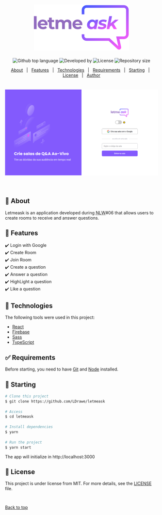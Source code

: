 
<h1 align="center">
  <img alt="Repository size" src="./src/assets/images/logo.svg" height="150"/>
</h1>


<p align="center">
  <img alt="Github top language" src="https://img.shields.io/badge/Main%20language-Typescript-%232F74C0">
  <img alt="Developed by" src="https://img.shields.io/badge/Developed%20by%3A-LDrawe-%1a2384">
  <img alt="License" src="https://img.shields.io/badge/License-MIT-%2398C611">
  <img alt="Repository size" src="https://img.shields.io/github/repo-size/LDrawe/letmeask?color=56BEB8">
</p>

<p align="center">
  <a href="#dart-about">About</a> &#xa0; | &#xa0; 
  <a href="#sparkles-features">Features</a> &#xa0; | &#xa0;
  <a href="#rocket-technologies">Technologies</a> &#xa0; | &#xa0;
  <a href="#white_check_mark-requirements">Requirements</a> &#xa0; | &#xa0;
  <a href="#checkered_flag-starting">Starting</a> &#xa0; | &#xa0;
  <a href="#memo-license">License</a> &#xa0; | &#xa0;
  <a href="https://github.com/LDrawe" target="_blank">Author</a>
</p>

<h1 align="center">
  <img alt="Cover" src="./.github/cover.png"/>
</h1>

<br>

## :newspaper: About ##

Letmeask is an application developed during <abbr title="Next Level Week">NLW</abbr>#06 that allows users to create rooms to receive and answer questions.

## :star2: Features ##

:heavy_check_mark: Login with Google\
:heavy_check_mark: Create Room\
:heavy_check_mark: Join Room\
:heavy_check_mark: Create a question\
:heavy_check_mark: Answer a question\
:heavy_check_mark: HighLight a question\
:heavy_check_mark: Like a question

## :test_tube: Technologies ##


The following tools were used in this project:

- [React](https://pt-br.reactjs.org/)
- [Firebase](https://firebase.google.com/)
- [Sass](https://sass-lang.com/)
- [TypeScript](https://www.typescriptlang.org/)

## :white_check_mark: Requirements ##

Before starting, you need to have [Git](https://git-scm.com) and [Node](https://nodejs.org/en/) installed.

## :rocket: Starting ##

```bash
# Clone this project
$ git clone https://github.com/LDrawe/letmeask

# Access
$ cd letmeask

# Install dependencies
$ yarn

# Run the project
$ yarn start

```
The app will initialize in http://localhost:3000

## :memo: License ##

This project is under license from MIT. For more details, see the [LICENSE](LICENSE.md) file.


&#xa0;

<a href="#top">Back to top</a>
